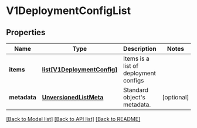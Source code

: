 # V1DeploymentConfigList

## Properties
Name | Type | Description | Notes
------------ | ------------- | ------------- | -------------
**items** | [**list[V1DeploymentConfig]**](V1DeploymentConfig.md) | Items is a list of deployment configs | 
**metadata** | [**UnversionedListMeta**](UnversionedListMeta.md) | Standard object&#39;s metadata. | [optional] 

[[Back to Model list]](../README.md#documentation-for-models) [[Back to API list]](../README.md#documentation-for-api-endpoints) [[Back to README]](../README.md)


